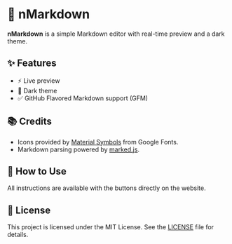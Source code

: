 # 📝 nMarkdown

**nMarkdown** is a simple Markdown editor with real-time preview and a dark theme.

## ✨ Features

- ⚡ Live preview  
- 🌙 Dark theme  
- ✅ GitHub Flavored Markdown support (GFM)

## 📚 Credits

- Icons provided by [Material Symbols](https://fonts.google.com/icons) from Google Fonts.  
- Markdown parsing powered by [marked.js](https://marked.js.org/).  

## 🚀 How to Use

All instructions are available with the buttons directly on the website.

## 📄 License

This project is licensed under the MIT License. See the [LICENSE](LICENSE) file for details.
